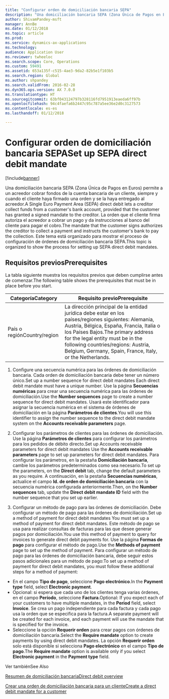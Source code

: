 ```yaml
---
title: "Configurar orden de domiciliación bancaria SEPA"
description: "Una domiciliación bancaria SEPA (Zona Única de Pagos en Euros) permite a un acreedor cobrar fondos de la cuenta bancaria de un cliente, siempre y cuando el cliente haya firmado una orden y se la haya entregado al acreedor."
author: ShivamPandey-msft
manager: AnnBe
ms.date: 01/12/2018
ms.topic: article
ms.prod: 
ms.service: dynamics-ax-applications
ms.technology: 
audience: Application User
ms.reviewer: twheeloc
ms.search.scope: Core, Operations
ms.custom: 59491
ms.assetid: 653a135f-c515-4ae3-9da2-82b5e1f103b5
ms.search.region: Global
ms.author: shpandey
ms.search.validFrom: 2016-02-28
ms.dyn365.ops.version: AX 7.0.0
ms.translationtype: HT
ms.sourcegitcommit: 63bf043124797b328116fd7951913eaeda6ff97b
ms.openlocfilehash: 94c4faefa6b2447c95c787a5ee36e2d0c3127573
ms.contentlocale: es-es
ms.lasthandoff: 01/12/2018

---
```


# <a name="set-up-sepa-direct-debit-mandate"></a><span data-ttu-id="f8cbe-103">Configurar orden de domiciliación bancaria SEPA</span><span class="sxs-lookup"><span data-stu-id="f8cbe-103">Set up SEPA direct debit mandate</span></span>

[!include[banner](../includes/banner.md)]


<span data-ttu-id="f8cbe-104">Una domiciliación bancaria SEPA (Zona Única de Pagos en Euros) permite a un acreedor cobrar fondos de la cuenta bancaria de un cliente, siempre y cuando el cliente haya firmado una orden y se la haya entregado al acreedor.</span><span class="sxs-lookup"><span data-stu-id="f8cbe-104">A Single Euro Payment Area (SEPA) direct debit lets a creditor collect funds from a customer's bank account, provided that the customer has granted a signed mandate to the creditor.</span></span> <span data-ttu-id="f8cbe-105">La orden que el cliente firma autoriza el acreedor a cobrar un pago y da instrucciones al banco del cliente para pagar el cobro.</span><span class="sxs-lookup"><span data-stu-id="f8cbe-105">The mandate that the customer signs authorizes the creditor to collect a payment and instructs the customer's bank to pay the collection.</span></span> <span data-ttu-id="f8cbe-106">Este tema está organizado para mostrar el proceso de configuración de órdenes de domiciliación bancaria SEPA.</span><span class="sxs-lookup"><span data-stu-id="f8cbe-106">This topic is organized to show the process for setting up SEPA direct debit mandates.</span></span>

## <a name="prerequisites"></a><span data-ttu-id="f8cbe-107">Requisitos previos</span><span class="sxs-lookup"><span data-stu-id="f8cbe-107">Prerequisites</span></span>
<span data-ttu-id="f8cbe-108">La tabla siguiente muestra los requisitos previos que deben cumplirse antes de comenzar.</span><span class="sxs-lookup"><span data-stu-id="f8cbe-108">The following table shows the prerequisites that must be in place before you start.</span></span>

| <span data-ttu-id="f8cbe-109">Categoría</span><span class="sxs-lookup"><span data-stu-id="f8cbe-109">Category</span></span>       | <span data-ttu-id="f8cbe-110">Requisito previo</span><span class="sxs-lookup"><span data-stu-id="f8cbe-110">Prerequisite</span></span>                                                                                                                                              |
|----------------|-----------------------------------------------------------------------------------------------------------------------------------------------------------|
| <span data-ttu-id="f8cbe-111">País o región</span><span class="sxs-lookup"><span data-stu-id="f8cbe-111">Country/region</span></span> | <span data-ttu-id="f8cbe-112">La dirección principal de la entidad jurídica debe estar en los países/regiones siguientes: Alemania, Austria, Bélgica, España, Francia, Italia o los Países Bajos.</span><span class="sxs-lookup"><span data-stu-id="f8cbe-112">The primary address for the legal entity must be in the following countries/regions: Austria, Belgium, Germany, Spain, France, Italy, or the Netherlands.</span></span> |

1. <span data-ttu-id="f8cbe-113">Configure una secuencia numérica para las órdenes de domiciliación bancaria. Cada orden de domiciliación bancaria debe tener un número único.</span><span class="sxs-lookup"><span data-stu-id="f8cbe-113">Set up a number sequence for direct debit mandates Each direct debit mandate must have a unique number.</span></span> <span data-ttu-id="f8cbe-114">Use la página **Secuencias numéricas** para crear una secuencia numérica para las órdenes de domiciliación.</span><span class="sxs-lookup"><span data-stu-id="f8cbe-114">Use the **Number sequences** page to create a number sequence for direct debit mandates.</span></span> <span data-ttu-id="f8cbe-115">Usará este identificador para asignar la secuencia numérica en el sistema de órdenes de domiciliación en la página **Parámetros de clientes**.</span><span class="sxs-lookup"><span data-stu-id="f8cbe-115">You will use this identifier to assign the number sequence to the direct debit mandate system on the **Accounts receivable parameters** page.</span></span>

2. <span data-ttu-id="f8cbe-116">Configurar los parámetros de clientes para las órdenes de domiciliación. Use la página **Parámetros de clientes** para configurar los parámetros para los pedidos de débito directo.</span><span class="sxs-lookup"><span data-stu-id="f8cbe-116">Set up Accounts receivable parameters for direct debit mandates Use the **Accounts receivable parameters** page to set up parameters for direct debit mandates.</span></span> <span data-ttu-id="f8cbe-117">Para configurar los parámetros, en la pestaña **Domiciliación bancaria**, cambie los parámetros predeterminados como sea necesario.</span><span class="sxs-lookup"><span data-stu-id="f8cbe-117">To set up the parameters, on the **Direct debit** tab, change the default parameters as you require.</span></span> <span data-ttu-id="f8cbe-118">A continuación, en la pestaña **Secuencias numéricas**, actualice el campo **Id. de orden de domiciliación bancaria** con la secuencia numérica configurada anteriormente.</span><span class="sxs-lookup"><span data-stu-id="f8cbe-118">Then, on the **Number sequences** tab, update the **Direct debit mandate ID** field with the number sequence that you set up earlier.</span></span>

3. <span data-ttu-id="f8cbe-119">Configurar un método de pago para las órdenes de domiciliación. Debe configurar un método de pago para las órdenes de domiciliación.</span><span class="sxs-lookup"><span data-stu-id="f8cbe-119">Set up a method of payment for direct debit mandates You must set up a method of payment for direct debit mandates.</span></span> <span data-ttu-id="f8cbe-120">Este método de pago se usa para realizar consultas de facturas para las que desee generar pagos por domiciliación.</span><span class="sxs-lookup"><span data-stu-id="f8cbe-120">You use this method of payment to query for invoices to generate direct debit payments for.</span></span> <span data-ttu-id="f8cbe-121">Use la página **Formas de pago** para configurar el método de pago.</span><span class="sxs-lookup"><span data-stu-id="f8cbe-121">Use the **Methods of payment** page to set up the method of payment.</span></span> <span data-ttu-id="f8cbe-122">Para configurar un método de pago para las órdenes de domiciliación bancaria, debe seguir estos pasos adicionales para un método de pago:</span><span class="sxs-lookup"><span data-stu-id="f8cbe-122">To set up a method of payment for direct debit mandates, you must follow these additional steps for a method of payment:</span></span>

-   <span data-ttu-id="f8cbe-123">En el campo **Tipo de pago**, seleccione **Pago electrónico**.</span><span class="sxs-lookup"><span data-stu-id="f8cbe-123">In the **Payment type** field, select **Electronic payment**.</span></span>
-   <span data-ttu-id="f8cbe-124">Opcional: si espera que cada uno de los clientes tenga varias órdenes, en el campo **Período**, seleccione **Factura**.</span><span class="sxs-lookup"><span data-stu-id="f8cbe-124">Optional: If you expect each of your customers to have multiple mandates, in the **Period** field, select **Invoice**.</span></span> <span data-ttu-id="f8cbe-125">Se crea un pago independiente para cada factura y cada pago usa la orden que se especifica para la factura.</span><span class="sxs-lookup"><span data-stu-id="f8cbe-125">A separate payment will be created for each invoice, and each payment will use the mandate that is specified for the invoice.</span></span>
-   <span data-ttu-id="f8cbe-126">Seleccione la opción **Requerir orden** para crear pagos con órdenes de domiciliación bancaria.</span><span class="sxs-lookup"><span data-stu-id="f8cbe-126">Select the **Require mandate** option to create payments by using direct debit mandates.</span></span> <span data-ttu-id="f8cbe-127">La opción **Requerir orden** solo está disponible si selecciona **Pago electrónico** en el campo **Tipo de pago**.</span><span class="sxs-lookup"><span data-stu-id="f8cbe-127">The **Require mandate** option is available only if you select **Electronic payment** in the **Payment type** field.</span></span>

<span data-ttu-id="f8cbe-128">Ver también</span><span class="sxs-lookup"><span data-stu-id="f8cbe-128">See Also</span></span>

[<span data-ttu-id="f8cbe-129">Resumen de domiciliación bancaria</span><span class="sxs-lookup"><span data-stu-id="f8cbe-129">Direct debit overview</span></span>](sepa-direct-debit-overview.md) 

[<span data-ttu-id="f8cbe-130">Crear una orden de domiciliación bancaria para un cliente</span><span class="sxs-lookup"><span data-stu-id="f8cbe-130">Create a direct debit mandate for a customer</span></span>](tasks/create-direct-debit-mandate-customer.md) 


